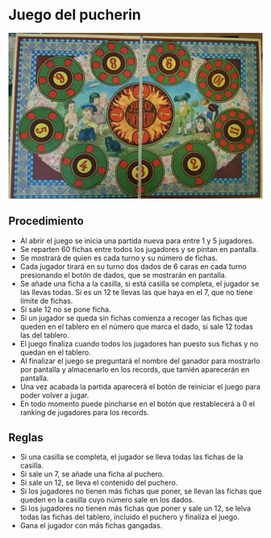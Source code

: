 # Juego del pucherin

![This is an image](/imagenes/puchero.jpg)

 ## Procedimiento
- Al abrir el juego se inicia una partida nueva para entre 1 y 5 jugadores.
- Se reparten 60 fichas entre todos los jugadores y se pintan en pantalla.
- Se mostrará de quien es cada turno y su número de fichas.
- Cada jugador tirará en su turno dos dados de 6 caras en cada turno presionando el botón de dados, que se mostrarán en pantalla.
- Se añade una ficha a la casilla, si está casilla se completa, el jugador se las llevas todas. Si es un 12 te llevas las que haya en el 7, que no tiene límite de fichas.
- Si sale 12 no se pone ficha.
- Si un jugador se queda sin fichas comienza a recoger las fichas que queden en el tablero en el número que marca el dado, si sale 12 todas las del tablero.
- El juego finaliza cuando todos los jugadores han puesto sus fichas y no quedan en el tablero.
- Al finalizar el juego se preguntará el nombre del ganador para mostrarlo por pantalla y almacenarlo en los records, que tamién aparecerán en pantalla.
- Una vez acabada la partida aparecerá el botón de reiniciar el juego para poder volver a jugar.
- En todo momento puede pincharse en el botón que restablecerá a 0 el ranking de jugadores para los records.

## Reglas
- Si una casilla se completa, el jugador se lleva todas las fichas de la casilla.
- Si sale un 7, se añade una ficha al puchero.
- Si sale un 12, se lleva el contenido del puchero.
- Si los jugadores no tienen más fichas que poner, se llevan las fichas que queden en la casilla cuyo número sale en los dados.
- Si los jugadores no tienen más fichas que poner y sale un 12, se lelva todas las fichas del tablero, incluido el puchero y finaliza el juego.
- Gana el jugador con más fichas gangadas.
